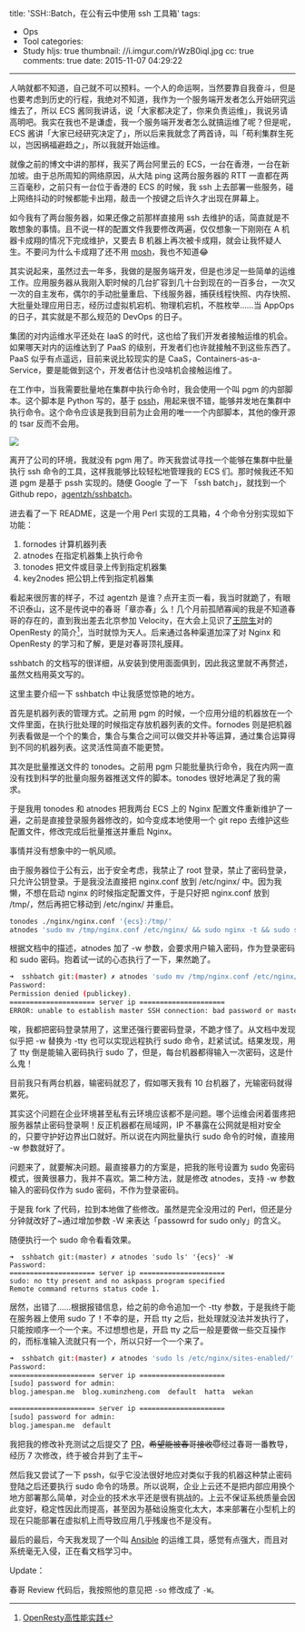 title: 'SSH::Batch，在公有云中使用  ssh 工具箱'
tags:
  - Ops
  - Tool
categories:
  - Study
hljs: true
thumbnail: //i.imgur.com/rWzB0iql.jpg
cc: true
comments: true
date: 2015-11-07 04:29:22
---


人呐就都不知道，自己就不可以预料。一个人的命运啊，当然要靠自我奋斗，但是也要考虑到历史的行程，我绝对不知道，我作为一个服务端开发者怎么开始研究运维去了，所以 ECS 酱同我讲话，说「大家都决定了，你来负责运维」，我说另请高明吧。我实在我也不是谦虚，我一个服务端开发者怎么就搞运维了呢？但是呢，ECS 酱讲「大家已经研究决定了」，所以后来我就念了两首诗，叫「苟利集群生死以，岂因祸福避趋之」，所以我就开始运维。

<!-- more -->

就像之前的博文中讲的那样，我买了两台阿里云的 ECS，一台在香港，一台在新加坡。由于总所周知的网络原因，从大陆 ping 这两台服务器的 RTT 一直都在两三百毫秒，之前只有一台位于香港的 ECS 的时候，我 ssh 上去部署一些服务，碰上网络抖动的时候都能卡出翔，敲击一个按键之后许久才出现在屏幕上。

如今我有了两台服务器，如果还像之前那样直接用 ssh 去维护的话，简直就是不敢想象的事情。且不说一样的配置文件我要修改两遍，仅仅想象一下刚刚在 A 机器卡成翔的情况下完成维护，又要去 B 机器上再次被卡成翔，就会让我怀疑人生。不要问为什么卡成翔了还不用 [mosh][1]，我也不知道😂

其实说起来，虽然过去一年多，我做的是服务端开发，但是也涉足一些简单的运维工作。应用服务器从我刚入职时候的几台扩容到几十台到现在的一百多台，一次又一次的自主发布，偶尔的手动批量重启、下线服务器，捕获线程快照、内存快照、大批量处理应用日志，经历过虚拟机宕机、物理机宕机，不胜枚举……当 AppOps 的日子，其实就是不那么规范的 DevOps 的日子。

集团的对内运维水平还处在 IaaS 的时代，这也给了我们开发者接触运维的机会。如果哪天对内的运维达到了 PaaS 的级别，开发者们也许就接触不到这些东西了。PaaS 似乎有点遥远，目前来说比较现实的是 CaaS，Containers-as-a-Service，要是能做到这个，开发者估计也没啥机会接触运维了。

在工作中，当我需要批量地在集群中执行命令时，我会使用一个叫 pgm 的内部脚本。这个脚本是 Python 写的，基于 [pssh][2]，用起来很不错，能够并发地在集群中执行命令。这个命令应该是我到目前为止会用的唯一一个内部脚本，其他的像开源的 tsar 反而不会用。

![](//i.imgur.com/rVK23fv.png)

离开了公司的环境，我就没有 pgm 用了。昨天我尝试寻找一个能够在集群中批量执行 ssh 命令的工具，这样我能够比较轻松地管理我的 ECS 们。那时候我还不知道 pgm 是基于 pssh 实现的。随便 Google 了一下 「ssh batch」，就找到一个 Github repo，[agentzh/sshbatch][3]。

进去看了一下 README，这是一个用 Perl 实现的工具箱，4 个命令分别实现如下功能：

1. fornodes 计算机器列表
2. atnodes 在指定机器集上执行命令
3. tonodes 把文件或目录上传到指定机器集
4. key2nodes 把公钥上传到指定机器集

看起来很厉害的样子，不过 agentzh 是谁？点开主页一看，我当时就跪了，有眼不识泰山，这不是传说中的春哥「章亦春」么！几个月前孤陋寡闻的我是不知道春哥的存在的，直到我出差去北京参加 Velocity，在大会上见识了[王院生][5]对的 OpenResty 的简介[^1]，当时就惊为天人。后来通过各种渠道加深了对 Nginx 和 OpenResty 的学习和了解，更是对春哥顶礼膜拜。

[^1]:[OpenResty高性能实践][4]

sshbatch 的文档写的很详细，从安装到使用面面俱到，因此我这里就不再赘述，虽然文档用英文写的。

这里主要介绍一下 sshbatch 中让我感觉惊艳的地方。

首先是机器列表的管理方式。之前用 pgm 的时候，一个应用分组的机器放在一个文件里面，在执行批处理的时候指定存放机器列表的文件。fornodes 则是把机器列表看做是一个个的集合，集合与集合之间可以做交并补等运算，通过集合运算得到不同的机器列表。这灵活性简直不能更赞。

其次是批量推送文件的 tonodes。之前用 pgm 只能批量执行命令，我在内网一直没有找到科学的批量向服务器推送文件的脚本。tonodes 很好地满足了我的需求。

于是我用 tonodes 和 atnodes 把我两台 ECS 上的 Nginx 配置文件重新维护了一遍，之前是直接登录服务器修改的，如今变成本地使用一个 git repo 去维护这些配置文件，修改完成后批量推送并重启 Nginx。

事情并没有想象中的一帆风顺。

由于服务器位于公有云，出于安全考虑，我禁止了 root 登录，禁止了密码登录，只允许公钥登录。于是我没法直接把 nginx.conf 放到 /etc/nginx/ 中。因为我懒，不想在启动 nginx 的时候指定配置文件，于是只好把 nginx.conf 放到 /tmp/，然后再把它移动到 /etc/nginx/ 并重启。

```bash
tonodes ./nginx/nginx.conf '{ecs}:/tmp/'
atnodes 'sudo mv /tmp/nginx.conf /etc/nginx/ && sudo nginx -t && sudo service nginx restart' '{ecs}' -w
```

根据文档中的描述，atnodes 加了 -w 参数，会要求用户输入密码，作为登录密码和 sudo 密码。抱着试一试的心态执行了一下，果然跪了。

```bash
➜  sshbatch git:(master) ✗ atnodes 'sudo mv /tmp/nginx.conf /etc/nginx/ && sudo nginx -t && sudo service nginx restart' '{ecs}' -w
Password:
Permission denied (publickey).
===================== server ip =====================
ERROR: unable to establish master SSH connection: bad password or master process exited unexpectedly
```

唉，我都把密码登录禁用了，这里还强行要密码登录，不跪才怪了。从文档中发现似乎把 -w 替换为 -tty 也可以实现远程执行 sudo 命令，赶紧试试。结果发现，用了 tty 倒是能输入密码执行 sudo 了，但是，每台机器都得输入一次密码，这是什么鬼！

目前我只有两台机器，输密码就忍了，假如哪天我有 10 台机器了，光输密码就得累死。

其实这个问题在企业环境甚至私有云环境应该都不是问题。哪个运维会闲着蛋疼把服务器禁止密码登录啊！反正机器都在局域网，IP 不暴露在公网就是相对安全的，只要守护好边界出口就好。所以说在内网批量执行 sudo 命令的时候，直接用 -w 参数就好了。

问题来了，就要解决问题。最直接暴力的方案是，把我的账号设置为 sudo 免密码模式，很黄很暴力，我并不喜欢。第二种方法，就是修改 atnodes，支持 -w 参数输入的密码仅作为 sudo 密码，不作为登录密码。

于是我 fork 了代码，拉到本地做了些修改。虽然是完全没用过的 Perl，但还是分分钟就改好了~通过增加参数 -W 来表达「passowrd for sudo only」的含义。

随便执行一个 sudo 命令看看效果。

```
➜  sshbatch git:(master) ✗ atnodes 'sudo ls' '{ecs}' -W
Password:
===================== server ip =====================
sudo: no tty present and no askpass program specified
Remote command returns status code 1.
```

居然，出错了……根据报错信息，给之前的命令追加一个 -tty 参数，于是我终于能在服务器上使用 sudo 了！不幸的是，开启 tty 之后，批处理就没法并发执行了，只能按顺序一个一个来。不过想想也是，开启 tty 之后一般是要做一些交互操作的，而标准输入流就只有一个，所以只好一个一个来了。

```bash
➜  sshbatch git:(master) ✗ atnodes 'sudo ls /etc/nginx/sites-enabled/' '{ecs}' -W -tty -q
Password:
===================== server ip =====================
[sudo] password for admin:
blog.jamespan.me  blog.xuminzheng.com  default	hatta  wekan

===================== server ip =====================
[sudo] password for admin:
blog.jamespan.me  default
```

我把我的修改补充测试之后提交了 [PR][7]，<del>希望能被春哥接收😇</del>经过春哥一番教导，经历 7 次修改，终于被合并到了主干~

然后我又尝试了一下 pssh，似乎它没法很好地应对类似于我的机器这种禁止密码登陆之后还要执行 sudo 命令的场景。所以说啊，企业上云还不是把内部应用换个地方部署那么简单，对企业的技术水平还是很有挑战的。上云不保证系统质量会因此变好，稳定性因此而提高，甚至因为基础设施变化太大，本来部署在小型机上的现在只能部署在虚拟机上而导致应用几乎残废也不是没有。

最后的最后，今天我发现了一个叫 [Ansible][6] 的运维工具，感觉有点强大，而且对系统毫无入侵，正在看文档学习中。

Update：

春哥 Review 代码后，我按照他的意见把 `-so` 修改成了 `-W`。

[1]: https://mosh.mit.edu
[2]: https://pypi.python.org/pypi/pssh/2.3.1
[3]: https://github.com/agentzh/sshbatch
[4]: http://velocity.oreilly.com.cn/2015/index.php?func=session&id=37
[5]: http://weibo.com/p/1005053393407444
[6]: http://www.ansible.com
[7]: https://github.com/agentzh/sshbatch/pull/5
